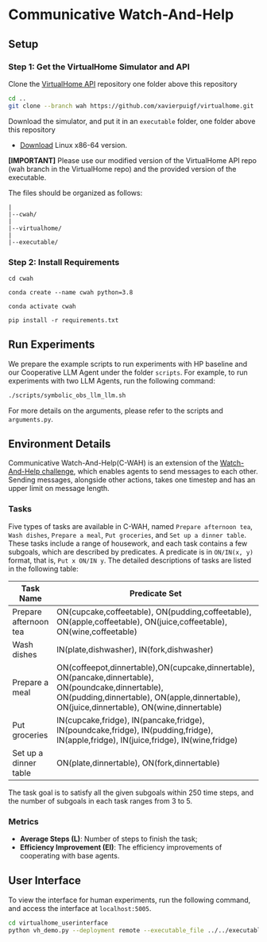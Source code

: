 # Communicative Watch-And-Help

## Setup
### Step 1: Get the VirtualHome Simulator and API
Clone the [VirtualHome API](https://github.com/xavierpuigf/virtualhome.git) repository one folder above this repository

```bash
cd ..
git clone --branch wah https://github.com/xavierpuigf/virtualhome.git
```

Download the simulator, and put it in an `executable` folder, one folder above this repository


- [Download](https://drive.google.com/file/d/1JTrV5jdF-LQVwY3OsV3Jd3r6PRghyHBp/view?usp=sharing) Linux x86-64 version.


**[IMPORTANT]** Please use our modified version of the VirtualHome API repo (wah branch in the VirtualHome repo) and the provided version of the executable.

The files should be organized as follows:

```
|
|--cwah/
|
|--virtualhome/
|
|--executable/
```

### Step 2: Install Requirements

`cd cwah`

`conda create --name cwah python=3.8`

[//]: # (&#40;or use `conda create --prefix /work/pi_name/$USER-conda/envs/cwah python=3.8` if you want to create in a specific folder&#41;)

`conda activate cwah`

`pip install -r requirements.txt `

## Run Experiments

We prepare the example scripts to run experiments with HP baseline and our Cooperative LLM Agent under the folder `scripts`. For example, to run experiments with two LLM Agents, run the following command:

```bash
./scripts/symbolic_obs_llm_llm.sh
```

For more details on the arguments, please refer to the scripts and `arguments.py`.

## Environment Details

Communicative Watch-And-Help(C-WAH) is an extension of the [Watch-And-Help challenge](https://github.com/xavierpuigf/watch_and_help), which enables agents to send messages to each other. Sending messages, alongside other actions, takes one timestep and has an upper limit on message length.

### Tasks 

Five types of tasks are available in C-WAH, named `Prepare afternoon tea`, `Wash dishes`, `Prepare a meal`, `Put groceries`, and `Set up a dinner table`. These tasks include a range of housework, and each task contains a few subgoals, which are described by predicates. A predicate is in `ON/IN(x, y)` format, that is, `Put x ON/IN y`. The detailed descriptions of tasks are listed in the following table:

| Task Name | Predicate Set |
| ------- | ------- |
| Prepare afternoon tea   | ON(cupcake,coffeetable), ON(pudding,coffeetable), ON(apple,coffeetable), ON(juice,coffeetable), ON(wine,coffeetable)  |
| Wash dishes  | IN(plate,dishwasher), IN(fork,dishwasher)  |
| Prepare a meal | ON(coffeepot,dinnertable),ON(cupcake,dinnertable), ON(pancake,dinnertable), ON(poundcake,dinnertable), ON(pudding,dinnertable), ON(apple,dinnertable), ON(juice,dinnertable), ON(wine,dinnertable) |
|Put groceries | IN(cupcake,fridge), IN(pancake,fridge), IN(poundcake,fridge), IN(pudding,fridge), IN(apple,fridge), IN(juice,fridge), IN(wine,fridge) |
|Set up a dinner table | ON(plate,dinnertable), ON(fork,dinnertable) |

The task goal is to satisfy all the given subgoals within $250$ time steps, and the number of subgoals in each task ranges from $3$ to $5$. 

### Metrics

  - **Average Steps (L)**: Number of steps to finish the task;
  - **Efficiency Improvement (EI)**: The efficiency improvements of cooperating with base agents.

## User Interface

To view the interface for human experiments, run the following command, and access the interface at `localhost:5005`.

```bash
cd virtualhome_userinterface
python vh_demo.py --deployment remote --executable_file ../../executable/linux_exec.v2.3.0.x86_64 --extra_agent MCTS_comm --task_group 0 --showmodal
```

<!-- --task_group is recommended to be chosen in 0, 5, 10, 16, 20, 26, 30, 32, 40, 49. **Only one number should be chosen though --task_group is nargs**.

--extra_agent choices = ["MCTS_comm", "LLM_comm", "LLM", "none"], default='none', meaning working with MCTS agent, working with LLM agent that can communicate, working with LLM agent that cannot communicate, or working alone.

--showmodal is used to let the questionnaire appear after you have completed the task. -->
